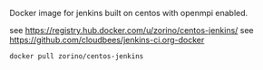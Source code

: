 
Docker image for jenkins built on centos with openmpi enabled.

see https://registry.hub.docker.com/u/zorino/centos-jenkins/
see https://github.com/cloudbees/jenkins-ci.org-docker

```sh
docker pull zorino/centos-jenkins
```

